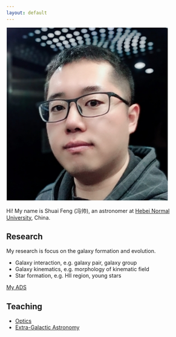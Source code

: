 ```yaml
---
layout: default
---
```


<img class="profile-picture" src="sfeng.png">

Hi! My name is Shuai Feng (冯帅), an astronomer at [Hebei Normal University](http://www.hebtu.edu.cn/), China. 

## Research

My research is focus on the galaxy formation and evolution. 
- Galaxy interaction, e.g. galaxy pair, galaxy group
- Galaxy kinematics, e.g. morphology of kinematic field
- Star formation, e.g. HII region, young stars

[My ADS](https://ui.adsabs.harvard.edu/user/libraries/Q_B15QrhSuyevVM7sqkXPQ)

## Teaching
- [Optics]()
- [Extra-Galactic Astronomy]()
